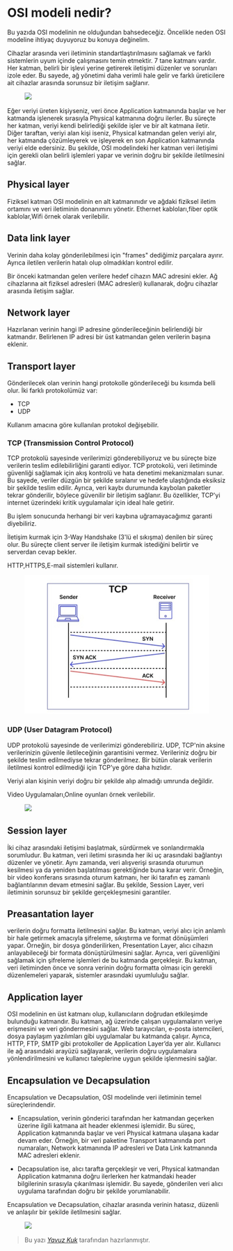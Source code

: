 # OSI modeli nedir?

Bu yazıda OSI modelinin ne olduğundan bahsedeceğiz. Öncelikle neden OSI modeline ihtiyaç duyuyoruz bu konuya değinelim.

Cihazlar arasında veri iletiminin standartlaştırılmasını sağlamak ve farklı sistemlerin uyum içinde çalışmasını temin etmektir. 7 tane katmanı vardır. Her katman, belirli bir işlevi yerine getirerek iletişimi düzenler ve sorunları izole eder. Bu sayede, ağ yönetimi daha verimli hale gelir ve farklı üreticilere ait cihazlar arasında sorunsuz bir iletişim sağlanır.

<figure>
<img src='../assets/network/osı/OSILayer.svg'>
</figure>



Eğer veriyi üreten kişiyseniz, veri önce Application katmanında başlar ve her katmanda işlenerek sırasıyla Physical katmanına doğru ilerler. Bu süreçte her katman, veriyi kendi belirlediği şekilde işler ve bir alt katmana iletir. Diğer taraftan, veriyi alan kişi iseniz, Physical katmandan gelen veriyi alır, her katmanda çözümleyerek ve işleyerek en son Application katmanında veriyi elde edersiniz. Bu şekilde, OSI modelindeki her katman veri iletişimi için gerekli olan belirli işlemleri yapar ve verinin doğru bir şekilde iletilmesini sağlar.

## Physical layer
Fiziksel katman OSI modelinin en alt katmanınıdır ve ağdaki fiziksel iletim ortamını ve veri iletiminin donanımını yönetir. Ethernet kabloları,fiber optik kablolar,Wifi örnek olarak verilebilir.

## Data link layer
Verinin daha kolay gönderilebilmesi için "frames" dediğimiz parçalara ayırır. Ayrıca iletilen verilerin hatalı olup olmadıkları kontrol edilir.

Bir önceki katmandan gelen verilere hedef cihazın MAC adresini ekler. Ağ cihazlarına ait fiziksel adresleri (MAC adresleri) kullanarak, doğru cihazlar arasında iletişim sağlar.

## Network layer
Hazırlanan verinin hangi IP adresine gönderileceğinin belirlendiği bir katmandır. Belirlenen IP adresi bir üst katmandan gelen verilerin başına eklenir.

## Transport layer
Gönderilecek olan verinin hangi protokolle gönderileceği bu kısımda belli olur. İki farklı protokolümüz var:
- TCP
- UDP

Kullanım amacına göre kullanılan protokol değişebilir.

### TCP (Transmission Control Protocol)
TCP protokolü sayesinde verilerimizi gönderebiliyoruz ve bu süreçte bize verilerin teslim edilebilirliğini garanti ediyor. TCP protokolü, veri iletiminde güvenliği sağlamak için akış kontrolü ve hata denetimi mekanizmaları sunar. Bu sayede, veriler düzgün bir şekilde sıralanır ve hedefe ulaştığında eksiksiz bir şekilde teslim edilir. Ayrıca, veri kaybı durumunda kaybolan paketler tekrar gönderilir, böylece güvenilir bir iletişim sağlanır. Bu özellikler, TCP'yi internet üzerindeki kritik uygulamalar için ideal hale getirir.

Bu işlem sonucunda herhangi bir veri kaybına uğramayacağımız garanti diyebiliriz.

İletişim kurmak için 3-Way Handshake (3'lü el sıkışma) denilen bir süreç olur. Bu süreçte client server ile iletişim kurmak istediğini belirtir ve serverdan cevap bekler.

HTTP,HTTPS,E-mail sistemleri kullanır.

<figure>
<img src='../assets/network/osı/tcp.jpg'>
</figure>

### UDP (User Datagram Protocol)
UDP protokolü sayesinde de verilerimizi gönderebiliriz. UDP, TCP'nin aksine verilerinizin güvenle iletileceğinin garantisini vermez. Verileriniz doğru bir şekilde teslim edilmediyse tekrar gönderilmez. Bir bütün olarak verilerin iletilmesi kontrol edilmediği için TCP'ye göre daha hızlıdır.

Veriyi alan kişinin veriyi doğru bir şekilde alıp almadığı umrunda değildir.

Video Uygulamaları,Online oyunları örnek verilebilir.

<figure>
<img src='../assets/network/osı/udp.jpg'>
</figure>

## Session layer
İki cihaz arasındaki iletişimi başlatmak, sürdürmek ve sonlandırmakla sorumludur. Bu katman, veri iletimi sırasında her iki uç arasındaki bağlantıyı düzenler ve yönetir. Aynı zamanda, veri alışverişi sırasında oturumun kesilmesi ya da yeniden başlatılması gerektiğinde buna karar verir. Örneğin, bir video konferans sırasında oturum katmanı, her iki tarafın eş zamanlı bağlantılarının devam etmesini sağlar. Bu şekilde, Session Layer, veri iletiminin sorunsuz bir şekilde gerçekleşmesini garantiler.

## Preasantation layer
verilerin doğru formatta iletilmesini sağlar. Bu katman, veriyi alıcı için anlamlı bir hale getirmek amacıyla şifreleme, sıkıştırma ve format dönüşümleri yapar. Örneğin, bir dosya gönderilirken, Presentation Layer, alıcı cihazın anlayabileceği bir formata dönüştürülmesini sağlar. Ayrıca, veri güvenliğini sağlamak için şifreleme işlemleri de bu katmanda gerçekleşir. Bu katman, veri iletiminden önce ve sonra verinin doğru formatta olması için gerekli düzenlemeleri yaparak, sistemler arasındaki uyumluluğu sağlar.

## Application layer
OSI modelinin en üst katmanı olup, kullanıcıların doğrudan etkileşimde bulunduğu katmandır. Bu katman, ağ üzerinde çalışan uygulamaların veriye erişmesini ve veri göndermesini sağlar. Web tarayıcıları, e-posta istemcileri, dosya paylaşım yazılımları gibi uygulamalar bu katmanda çalışır. Ayrıca, HTTP, FTP, SMTP gibi protokoller de Application Layer’da yer alır. Kullanıcı ile ağ arasındaki arayüzü sağlayarak, verilerin doğru uygulamalara yönlendirilmesini ve kullanıcı taleplerine uygun şekilde işlenmesini sağlar.



## Encapsulation ve Decapsulation
Encapsulation ve Decapsulation, OSI modelinde veri iletiminin temel süreçlerindendir. 

- Encapsulation, verinin gönderici tarafından her katmandan geçerken üzerine ilgili katmana ait header eklenmesi işlemidir. Bu süreç, Application katmanında başlar ve veri Physical katmana ulaşana kadar devam eder. Örneğin, bir veri paketine Transport katmanında port numaraları, Network katmanında IP adresleri ve Data Link katmanında MAC adresleri eklenir.

- Decapsulation ise, alıcı tarafta gerçekleşir ve veri, Physical katmandan Application katmanına doğru ilerlerken her katmandaki header bilgilerinin sırasıyla çıkarılması işlemidir. Bu sayede, gönderilen veri alıcı uygulama tarafından doğru bir şekilde yorumlanabilir. 

Encapsulation ve Decapsulation, cihazlar arasında verinin hatasız, düzenli ve anlaşılır bir şekilde iletilmesini sağlar.


<figure>
<img src='../assets/network/osı/clientServer.jpg'>
</figure>


> Bu yazı [_Yavuz Kuk_](https://www.linkedin.com/in/yavuzkuk/) tarafından hazırlanmıştır.
